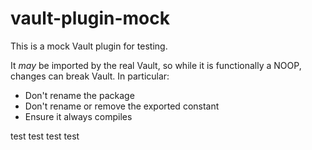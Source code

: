 # vault-plugin-mock

This is a mock Vault plugin for testing. 

It *may* be imported by the real Vault, so while it is functionally a NOOP, changes can break Vault. In particular:

- Don't rename the package
- Don't rename or remove the exported constant
- Ensure it always compiles

test
test
test
test
